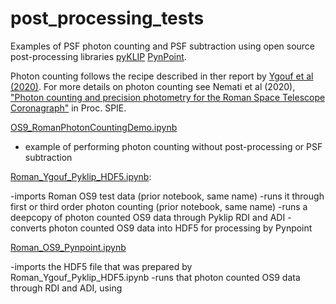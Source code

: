 # post_processing_tests

Examples of PSF photon counting and PSF subtraction using open source post-processing libraries [pyKLIP](https://bitbucket.org/pyKLIP/pyklip) [PynPoint](https://github.com/PynPoint/PynPoint).

Photon counting follows the recipe described in ther report by [Ygouf et al (2020)](https://roman.ipac.caltech.edu/docs/sims/20210110_Roman_CGI_post_processing_report_URS_corrected_typo.pdf). For more details on photon counting see Nemati et al (2020), ["Photon counting and precision photometry for the Roman Space Telescope Coronagraph"](https://ui.adsabs.harvard.edu/abs/2020SPIE11443E..5FN/abstract) in Proc. SPIE.

[OS9_RomanPhotonCountingDemo.ipynb](OS9_RomanPhotonCountingDemo.ipynb)

- example of performing photon counting without post-processing or PSF subtraction

[Roman_Ygouf_Pyklip_HDF5.ipynb](Roman_Ygouf_Pyklip_HDF5.ipynb):

-imports Roman OS9 test data (prior notebook, same name)
-runs it through first or third order photon counting (prior notebook, same name)
-runs a deepcopy of photon counted OS9 data through Pyklip RDI and ADI
-converts photon counted OS9 data into HDF5 for processing by Pynpoint

[Roman_OS9_Pynpoint.ipynb](Roman_OS9_Pynpoint.ipynb)

-imports the HDF5 file that was prepared by Roman_Ygouf_Pyklip_HDF5.ipynb
-runs that photon counted OS9 data through RDI and ADI, using 

